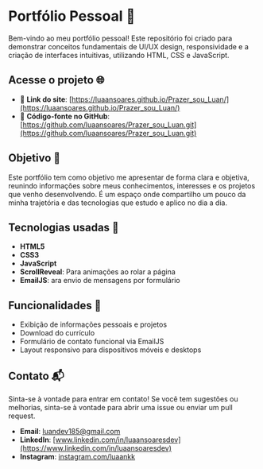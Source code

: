 # Portfólio Pessoal 📁

Bem-vindo ao meu portfólio pessoal! Este repositório foi criado para demonstrar conceitos fundamentais de UI/UX design, responsividade e a criação de interfaces intuitivas, utilizando HTML, CSS e JavaScript.

## Acesse o projeto 🌐

- 🔗 **Link do site**: [https://luaansoares.github.io/Prazer_sou_Luan/](https://luaansoares.github.io/Prazer_sou_Luan/)
- 📂 **Código-fonte no GitHub**: [https://github.com/luaansoares/Prazer_sou_Luan.git](https://github.com/luaansoares/Prazer_sou_Luan.git)

## Objetivo 🎯

Este portfólio tem como objetivo me apresentar de forma clara e objetiva, reunindo informações sobre meus conhecimentos, interesses e os projetos que venho desenvolvendo. É um espaço onde compartilho um pouco da minha trajetória e das tecnologias que estudo e aplico no dia a dia.

## Tecnologias usadas 🚀

- **HTML5**
- **CSS3**
- **JavaScript**
- **ScrollReveal**: Para animações ao rolar a página
- **EmailJS**: ara envio de mensagens por formulário

## Funcionalidades 📄

- Exibição de informações pessoais e projetos
- Download do currículo
- Formulário de contato funcional via EmailJS
- Layout responsivo para dispositivos móveis e desktops

## Contato 📬

Sinta-se à vontade para entrar em contato! Se você tem sugestões ou melhorias, sinta-se à vontade para abrir uma issue ou enviar um pull request.

- **Email**: [luandev185@gmail.com](mailto:luandev185@gmail.com)
- **LinkedIn**: [www.linkedin.com/in/luaansoaresdev](https://www.linkedin.com/in/luaansoaresdev)
- **Instagram**: [instagram.com/luaankk](https://www.instagram.com/luaankk)
